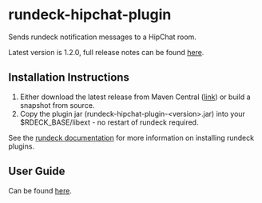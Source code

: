 rundeck-hipchat-plugin
======================

Sends rundeck notification messages to a HipChat room.

Latest version is 1.2.0, full release notes can be found [here](https://github.com/hbakkum/rundeck-hipchat-plugin/wiki/Release-Notes). 

Installation Instructions
-------------------------

1. Either download the latest release from Maven Central 
([link](http://search.maven.org/#search%7Cga%7C1%7Crundeck-hipchat-plugin)) or build a snapshot from source. 
2. Copy the plugin jar (rundeck-hipchat-plugin-\<version\>.jar) into your $RDECK_BASE/libext - no restart of rundeck required. 

See the [rundeck documentation](http://rundeck.org/docs/manual/plugins.html#installing-plugins) for more 
information on installing rundeck plugins.


User Guide
-------------------------

Can be found [here](https://github.com/hbakkum/rundeck-hipchat-plugin/wiki/User-Guide). 
